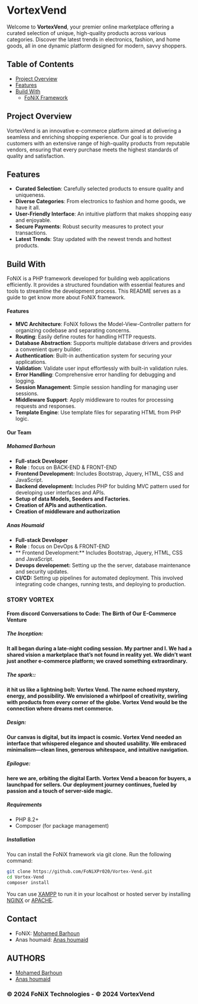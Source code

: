 # VortexVend

Welcome to **VortexVend**, your premier online marketplace offering a curated selection of unique, high-quality products across various categories. Discover the latest trends in electronics, fashion, and home goods, all in one dynamic platform designed for modern, savvy shoppers.

## Table of Contents

- [Project Overview](#project-overview)
- [Features](#features)
- [Build With](#build-with)
  - [FoNiX Framework](#fonix-framework)

## Project Overview

VortexVend is an innovative e-commerce platform aimed at delivering a seamless and enriching shopping experience. Our goal is to provide customers with an extensive range of high-quality products from reputable vendors, ensuring that every purchase meets the highest standards of quality and satisfaction.

## Features

- **Curated Selection**: Carefully selected products to ensure quality and uniqueness.
- **Diverse Categories**: From electronics to fashion and home goods, we have it all.
- **User-Friendly Interface**: An intuitive platform that makes shopping easy and enjoyable.
- **Secure Payments**: Robust security measures to protect your transactions.
- **Latest Trends**: Stay updated with the newest trends and hottest products.

## Build With

FoNiX is a PHP framework developed for building web applications efficiently. It provides a structured foundation with essential features and tools to streamline the development process. This README serves as a guide to get know more about FoNiX framework.

#### Features

- **MVC Architecture**: FoNiX follows the Model-View-Controller pattern for organizing codebase and separating concerns.
- **Routing**: Easily define routes for handling HTTP requests.
- **Database Abstraction**: Supports multiple database drivers and provides a convenient query builder.
- **Authentication**: Built-in authentication system for securing your applications.
- **Validation**: Validate user input effortlessly with built-in validation rules.
- **Error Handling**: Comprehensive error handling for debugging and logging.
- **Session Management**: Simple session handling for managing user sessions.
- **Middleware Support**: Apply middleware to routes for processing requests and responses.
- **Template Engine**: Use template files for separating HTML from PHP logic.

#### Our Team

##### **Mohamed Barhoun**
 - **Full-stack Developer**
 - **Role** : focus on BACK-END & FRONT-END 
 - **Frontend Development:** Includes Bootstrap, Jquery, HTML, CSS and JavaScript.
 - **Backend development:** Includes PHP for bulding MVC pattern used for developing user interfaces and APIs.
 - **Setup of data Models, Seeders and Factories.**
 - **Creation of APIs and authentication.**
 - **Creation of middleware and authorization**
 
##### **Anas Houmaid**
 - **Full-stack Developer**
 - **Role** : focus on DevOps & FRONT-END 
 - ** Frontend Development:** Includes Bootstrap, Jquery, HTML, CSS and JavaScript.
 - **Devops developemet:** Setting up the the server, database maintenance and security updates.
 - **CI/CD:** Setting up pipelines for automated deployment. This involved integrating code changes, running tests, and deploying to production.

### **STORY VORTEX**

#### From discord Conversations to Code: The Birth of Our E-Commerce Venture
##### The Inception:
**It all began during a late-night coding session. My partner and I. We had a shared vision a marketplace that’s not found in reality yet. We didn’t want just another e-commerce platform; we craved something extraordinary.**
##### The spark::
**it hit us like a lightning bolt: Vortex Vend. The name echoed mystery, energy, and possibility. We envisioned a whirlpool of creativity, swirling with products from every corner of the globe. Vortex Vend would be the connection where dreams met commerce.**
##### Design:
**Our canvas is digital, but its impact is cosmic. Vortex Vend needed an interface that whispered elegance and shouted usability. We embraced minimalism—clean lines, generous whitespace, and intuitive navigation.**
##### Epilogue:
**here we are, orbiting the digital Earth. Vortex Vend a beacon for buyers, a launchpad for sellers. Our deployment journey continues, fueled by passion and a touch of server-side magic.**


##### Requirements

- PHP 8.2+
- Composer (for package management)

##### Installation

You can install the FoNiX framework via git clone. Run the following command:
```bash
git clone https://github.com/FoNiXPr020/Vortex-Vend.git
cd Vortex-Vend
composer install
```

You can use [XAMPP](https://www.apachefriends.org) to run it in your localhost or hosted server by installing [NGINX](https://nginx.org/en/download.html) or [APACHE](https://httpd.apache.org/download.cgi).

## Contact

- FoNiX: [Mohamed Barhoun](emailto:rogueman2018@gmail.com)
- Anas houmaid: [Anas houmaid](emailto:anashoumaid19@gmail.com)

## AUTHORS

- [Mohamed Barhoun](emailto:rogueman2018@gmail.com)
- [Anas houmaid](emailto:anashoumaid19@gmail.com)


### **© 2024 FoNiX Technologies** - **© 2024 VortexVend**
